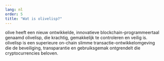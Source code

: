 ```yaml
---
lang: nl
order: 5
title: "Wat is olivelisp?"
---
```

olive heeft een nieuw ontwikkelde, innovatieve blockchain-programmeertaal genaamd olivelisp, die krachtig, gemakkelijk te controleren en veilig is. olivelisp is een superieure on-chain slimme transactie-ontwikkelomgeving die de beveiliging, transparantie en gebruiksgemak ontgrendelt die cryptocurrencies beloven.
 
